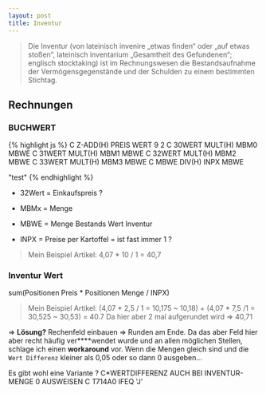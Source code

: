 ```yaml
---
layout: post
title: Inventur
---
```


>Die Inventur (von lateinisch invenire „etwas finden“ oder „auf etwas stoßen“, lateinisch inventarium „Gesamtheit des Gefundenen“; englisch stocktaking) ist im Rechnungswesen die Bestandsaufnahme der Vermögensgegenstände und der Schulden zu einem bestimmten Stichtag.

## Rechnungen 

### BUCHWERT
{% highlight js %}
 C                   Z-ADD(H)  PREIS         WERT              9 2
 C   30WERT          MULT(H)   MBM0          MBWE
 C   31WERT          MULT(H)   MBM1          MBWE
 C   32WERT          MULT(H)   MBM2          MBWE
 C   33WERT          MULT(H)   MBM3          MBWE
 C     MBWE          DIV(H)    INPX          MBWE

"test" 
{% endhighlight %}

* 32Wert = Einkaufspreis ?
* MBMx   = Menge  

* MBWE   = Menge Bestands Wert Inventur 

* INPX   = Preise per Kartoffel = ist fast immer 1 ?

>Mein Beispiel Artikel: 4,07 * 10 / 1 = 40,7 

### Inventur Wert

sum(Positionen Preis * Positionen Menge / INPX)

>Mein Beispiel Artikel: (4,07 * 2,5 / 1 = 10,175 ~ 10,18) + (4,07 * 7,5 /1 = 30,525 ~ 30,53) = 40.7 
Da hier aber 2 mal aufgerundet wird => 40,71

=> **Lösung?** Rechenfeld einbauen => Runden am Ende. 
Da das aber Feld hier aber recht häufig ver****wendet wurde und an allen möglichen Stellen, 
schlage ich einen **workaround** vor. 
Wenn die Mengen gleich sind und die `Wert Differenz` kleiner als 0,05 oder so dann 0 ausgeben... 

Es gibt wohl eine Variante ?
C*WERTDIFFERENZ AUCH BEI INVENTUR-MENGE 0 AUSWEISEN
     C     T714A0        IFEQ      'J'

